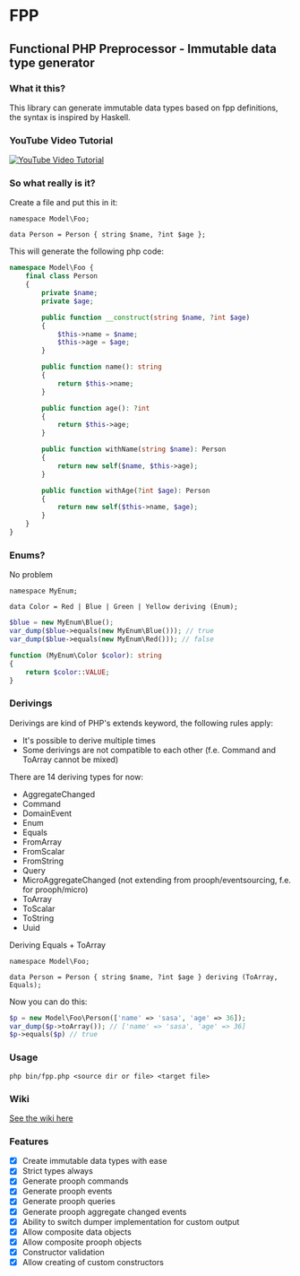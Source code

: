 # FPP

## Functional PHP Preprocessor - Immutable data type generator

### What it this?

This library can generate immutable data types based on fpp definitions, the syntax is inspired by Haskell.

### YouTube Video Tutorial

[![YouTube Video Tutorial](https://i.ytimg.com/vi/MYh1_sydQ5U/hqdefault.jpg?sqp=-oaymwEXCNACELwBSFryq4qpAwkIARUAAIhCGAE=&rs=AOn4CLCtO68XORuK-gEGeTJSXdSHqY3PBQ)](https://youtu.be/MYh1_sydQ5U)

### So what really is it?

Create a file and put this in it:

```console
namespace Model\Foo;

data Person = Person { string $name, ?int $age };
```

This will generate the following php code:

```php
namespace Model\Foo {
    final class Person
    {
        private $name;
        private $age;

        public function __construct(string $name, ?int $age)
        {
            $this->name = $name;
            $this->age = $age;
        }

        public function name(): string
        {
            return $this->name;
        }

        public function age(): ?int
        {
            return $this->age;
        }

        public function withName(string $name): Person
        {
            return new self($name, $this->age);
        }

        public function withAge(?int $age): Person
        {
            return new self($this->name, $age);
        }
    }
}
```

### Enums?

No problem

```console
namespace MyEnum;

data Color = Red | Blue | Green | Yellow deriving (Enum);
```

```php
$blue = new MyEnum\Blue();
var_dump($blue->equals(new MyEnum\Blue())); // true
var_dump($blue->equals(new MyEnum\Red())); // false

function (MyEnum\Color $color): string
{
    return $color::VALUE;
}
```

### Derivings

Derivings are kind of PHP's extends keyword, the following rules apply:

- It's possible to derive multiple times
- Some derivings are not compatible to each other (f.e. Command and ToArray cannot be mixed)

There are 14 deriving types for now:

- AggregateChanged
- Command
- DomainEvent
- Enum
- Equals
- FromArray
- FromScalar
- FromString
- Query
- MicroAggregateChanged (not extending from prooph/eventsourcing, f.e. for prooph/micro)
- ToArray
- ToScalar
- ToString
- Uuid

Deriving Equals + ToArray

```console
namespace Model\Foo;

data Person = Person { string $name, ?int $age } deriving (ToArray, Equals);
```

Now you can do this:

```php
$p = new Model\Foo\Person(['name' => 'sasa', 'age' => 36]);
var_dump($p->toArray()); // ['name' => 'sasa', 'age' => 36]
$p->equals($p) // true
```

### Usage

`php bin/fpp.php <source dir or file> <target file>`

### Wiki

[See the wiki here](https://github.com/prolic/fpp/wiki)

### Features

- [x] Create immutable data types with ease
- [x] Strict types always
- [x] Generate prooph commands
- [x] Generate prooph events
- [x] Generate prooph queries
- [x] Generate prooph aggregate changed events
- [x] Ability to switch dumper implementation for custom output
- [x] Allow composite data objects
- [x] Allow composite prooph objects
- [x] Constructor validation
- [x] Allow creating of custom constructors
